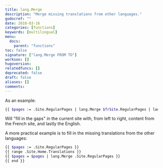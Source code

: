 ```yaml
---
title: lang.Merge
description: "Merge missing translations from other languages."
godocref: ""
date: 2018-03-16
categories: [functions]
keywords: [multilingual]
menu:
  docs:
    parent: "functions"
toc: false
signature: ["lang.Merge FROM TO"]
workson: []
hugoversion:
relatedfuncs: []
deprecated: false
draft: false
aliases: []
comments:
---
```


As an example:

```bash
{{ $pages := .Site.RegularPages | lang.Merge $frSite.RegularPages | lang.Merge $enSite.RegularPages }}
```

Will "fill in the gaps" in the current site with, from left to right, content from the French site, and lastly the English.


A more practical example is to fill in the missing translations from the other languages:

```bash
{{ $pages := .Site.RegularPages }}
{{ range .Site.Home.Translations }}
{{ $pages = $pages | lang.Merge .Site.RegularPages }}
{{ end }}
 ```
